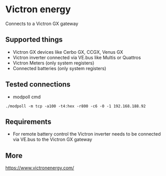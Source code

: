 # Victron energy

Connects to a Victron GX gateway

## Supported things

* Victron GX devices like Cerbo GX, CCGX, Venus GX
* Victron inverter connected via VE.bus like Multis or Quattros 
* Victron Meters (only system registers)
* Connected batteries (only system registers)

## Tested connections
* modpoll cmd
```
./modpoll -m tcp -a100 -t4:hex -r800 -c6 -0 -1 192.168.188.92
```

## Requirements

* For remote battery control the Victron inverter needs to be connected via VE.bus to the Victron GX gateway


## More

https://www.victronenergy.com/

